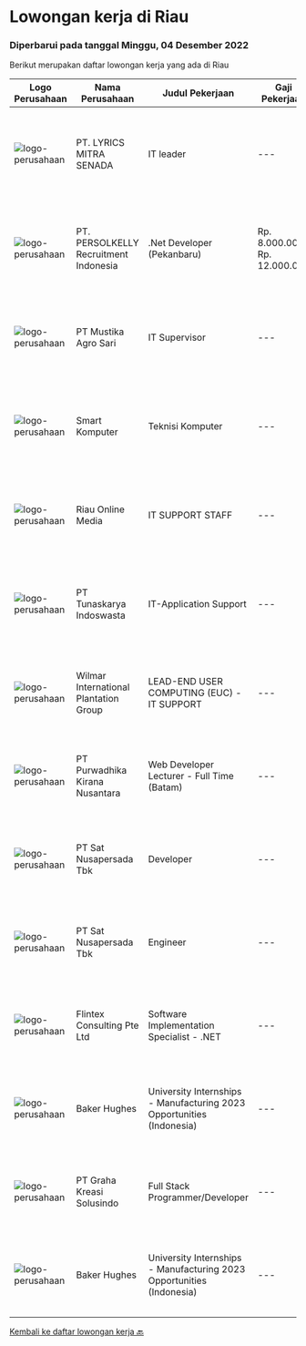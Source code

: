 
  # Lowongan kerja di Riau

  ### Diperbarui pada tanggal Minggu, 04 Desember 2022

  Berikut merupakan daftar lowongan kerja yang ada di Riau

  |Logo Perusahaan | Nama Perusahaan | Judul Pekerjaan | Gaji Pekerjaan | Lokasi | Deskripsi | Tanggal diunggah | Pranala |
  | -------------- | --------------- | --------------- | --------- | --------- | -------------- | ------- | ----------- |
  |![logo-perusahaan](https://image-service-cdn.seek.com.au/d26544989ce860c0a64e4e7b068b9c158bf77ebd/ee4dce1061f3f616224767ad58cb2fc751b8d2dc)|PT. LYRICS MITRA SENADA|IT leader|---|Pekanbaru|Kualifikasi Pekerjaan Usia maksimal 30 tahun Pendidikan minimal SMA/SMK Berpengalaman minimal 1 tahun sebagai IT Mampu melakukan Troubleshoot...|Rabu, 30 November 2022|https://www.jobstreet.co.id/id/job/it-leader-4125760?token=0~8a376155-4bfc-4c70-9b29-6729dfb81656&sectionRank=1&jobId=jobstreet-id-job-4125760|
|![logo-perusahaan](https://image-service-cdn.seek.com.au/a778cc2d537d275f0abc3d64068f14c4c640057e/ee4dce1061f3f616224767ad58cb2fc751b8d2dc)|PT. PERSOLKELLY Recruitment Indonesia|.Net Developer (Pekanbaru)|Rp. 8.000.000-Rp. 12.000.000|Pekanbaru|Requirements:• Bachelor's degree in Computer Science, Systems Information, Engineering, or equivalent practical experience.• Good understanding of...|Jumat, 02 Desember 2022|https://www.jobstreet.co.id/id/job/.net-developer-pekanbaru-4130149?token=0~8a376155-4bfc-4c70-9b29-6729dfb81656&sectionRank=2&jobId=jobstreet-id-job-4130149|
|![logo-perusahaan](https://image-service-cdn.seek.com.au/2460c58d3996d998865376c565eddcfae7bf6103/ee4dce1061f3f616224767ad58cb2fc751b8d2dc)|PT Mustika Agro Sari|IT Supervisor|---|Pekanbaru|Uraian Tugas : Bersedia melakukan perjalanan Dinas Ke luar Kota jika ada permasalahan pernagkat jaringan &amp; pernangkat komunikasi di lokas...|Rabu, 09 November 2022|https://www.jobstreet.co.id/id/job/it-supervisor-4099784?token=0~8a376155-4bfc-4c70-9b29-6729dfb81656&sectionRank=3&jobId=jobstreet-id-job-4099784|
|![logo-perusahaan](https://i.ibb.co/sqvTCh9/112815900-stock-vector-no-image-available-icon-flat-vector.webp)|Smart Komputer|Teknisi Komputer|---|Pekanbaru|Kualifikasi Pekerjaan Usia maksimal 21 tahun Pendidikan minimal SMK TKJ (Teknik Komputer dan Jaringan) Memahami dasar-dasar komputer Fresh graduate...|Selasa, 15 November 2022|https://www.jobstreet.co.id/id/job/teknisi-komputer-4107360?token=0~8a376155-4bfc-4c70-9b29-6729dfb81656&sectionRank=4&jobId=jobstreet-id-job-4107360|
|![logo-perusahaan](https://i.ibb.co/sqvTCh9/112815900-stock-vector-no-image-available-icon-flat-vector.webp)|Riau Online Media|IT SUPPORT STAFF|---|Pekanbaru|Kualifikasi Pekerjaan Usia maksimal 30 tahun Pendidikan min D3 semua jurusan Memiliki semangat kerja yang tinggi Menguasai Front End dan Desain...|Kamis, 10 November 2022|https://www.jobstreet.co.id/id/job/it-support-staff-4102008?token=0~8a376155-4bfc-4c70-9b29-6729dfb81656&sectionRank=5&jobId=jobstreet-id-job-4102008|
|![logo-perusahaan](https://image-service-cdn.seek.com.au/b563e9c33c2cd3a63a3f58a5d729cc89b34b1bcd/ee4dce1061f3f616224767ad58cb2fc751b8d2dc)|PT Tunaskarya Indoswasta|IT-Application Support|---|Batam|- Graduated min. D3 from IT background.- Minimal 3 years experience or above as at manufacturing company.- Familiar with ERP system in manufacturing.-...|Sabtu, 03 Desember 2022|https://www.jobstreet.co.id/id/job/it-application-support-1033818723?token=0~8a376155-4bfc-4c70-9b29-6729dfb81656&sectionRank=6&jobId=jobstreet-id-job-1033818723|
|![logo-perusahaan](https://image-service-cdn.seek.com.au/5683be4817b674e99653d054bb367590069452e8/ee4dce1061f3f616224767ad58cb2fc751b8d2dc)|Wilmar International Plantation Group|LEAD-END USER COMPUTING (EUC) - IT SUPPORT|---|Batam|Provide remote end user support primarily for Wilmar Singapore offices and Australia offices, occasional support of users in other regional offices...|Jumat, 02 Desember 2022|https://www.jobstreet.co.id/id/job/lead-end-user-computing-euc-it-support-1033955357?token=0~8a376155-4bfc-4c70-9b29-6729dfb81656&sectionRank=7&jobId=jobstreet-id-job-1033955357|
|![logo-perusahaan](https://image-service-cdn.seek.com.au/f490edce533aadf87f58ecd69e107594ddf6a509/ee4dce1061f3f616224767ad58cb2fc751b8d2dc)|PT Purwadhika Kirana Nusantara|Web Developer Lecturer - Full Time (Batam)|---|Batam|Job description &amp; requirementsPurwadhika is now looking for Full Stack Web Development Lecturer who wants to join our team and grow with us. If...|Sabtu, 03 Desember 2022|https://www.jobstreet.co.id/id/job/web-developer-lecturer-full-time-batam-1033856801?token=0~8a376155-4bfc-4c70-9b29-6729dfb81656&sectionRank=8&jobId=jobstreet-id-job-1033856801|
|![logo-perusahaan](https://image-service-cdn.seek.com.au/27e4053f114815e3a6ab973990445ad7b07fd389/ee4dce1061f3f616224767ad58cb2fc751b8d2dc)|PT Sat Nusapersada Tbk|Developer|---|Batam|- Proven experience as a Software Developer, Software Engineer or similar role- Familiarity with Agile development methodologies- Experience with...|Sabtu, 03 Desember 2022|https://www.jobstreet.co.id/id/job/developer-1033941652?token=0~8a376155-4bfc-4c70-9b29-6729dfb81656&sectionRank=9&jobId=jobstreet-id-job-1033941652|
|![logo-perusahaan](https://image-service-cdn.seek.com.au/b74c9a52f2de16bea199a3cd5453b87b95e67c83/ee4dce1061f3f616224767ad58cb2fc751b8d2dc)|PT Sat Nusapersada Tbk|Engineer|---|Batam|- Diploma/Bachelor of engineering machinery or electrical physical- Advanced in AutoCad- Advanced in MS Office skills, especially in MS Excel- Able to...|Jumat, 02 Desember 2022|https://www.jobstreet.co.id/id/job/engineer-1033787744?token=0~8a376155-4bfc-4c70-9b29-6729dfb81656&sectionRank=10&jobId=jobstreet-id-job-1033787744|
|![logo-perusahaan](https://i.ibb.co/sqvTCh9/112815900-stock-vector-no-image-available-icon-flat-vector.webp)|Flintex Consulting Pte Ltd|Software Implementation Specialist - .NET|---|Batam|·            Development and / or implementation experience NET, C #, VB NET, Web services.        ·            Code deployment experience with Web...|Sabtu, 03 Desember 2022|https://www.jobstreet.co.id/id/job/software-implementation-specialist-.net-1033955745?token=0~8a376155-4bfc-4c70-9b29-6729dfb81656&sectionRank=11&jobId=jobstreet-id-job-1033955745|
|![logo-perusahaan](https://image-service-cdn.seek.com.au/f265e6d35d90e3a2d84b670c7c68b9a179cb4668/ee4dce1061f3f616224767ad58cb2fc751b8d2dc)|Baker Hughes|University Internships - Manufacturing 2023 Opportunities (Indonesia)|---|Batam|Would you like the opportunity to work in a global energy company?Do you enjoy taking on challenging projects?Join our innovating Internship...|Sabtu, 03 Desember 2022|https://www.jobstreet.co.id/id/job/university-internships-manufacturing-2023-opportunities-indonesia-1033931404?token=0~8a376155-4bfc-4c70-9b29-6729dfb81656&sectionRank=12&jobId=jobstreet-id-job-1033931404|
|![logo-perusahaan](https://i.ibb.co/sqvTCh9/112815900-stock-vector-no-image-available-icon-flat-vector.webp)|PT Graha Kreasi Solusindo|Full Stack Programmer/Developer|---|Batam|- Minimal D3/S1 Teknik Informatika/Sistem Informatika/sejenisnya- Pria/Wanita usia maksimal 35 tahun.- Menguasal pengetahuan dasar komputer dan...|Kamis, 01 Desember 2022|https://www.jobstreet.co.id/id/job/full-stack-programmer-developer-1033955131?token=0~8a376155-4bfc-4c70-9b29-6729dfb81656&sectionRank=13&jobId=jobstreet-id-job-1033955131|
|![logo-perusahaan](https://image-service-cdn.seek.com.au/f265e6d35d90e3a2d84b670c7c68b9a179cb4668/ee4dce1061f3f616224767ad58cb2fc751b8d2dc)|Baker Hughes|University Internships - Manufacturing 2023 Opportunities (Indonesia)|---|Batam|Would you like the opportunity to work in a global energy company?Do you enjoy taking on challenging projects?Join our innovating Internship...|Kamis, 01 Desember 2022|https://www.jobstreet.co.id/id/job/university-internships-manufacturing-2023-opportunities-indonesia-1033941379?token=0~8a376155-4bfc-4c70-9b29-6729dfb81656&sectionRank=14&jobId=jobstreet-id-job-1033941379|


  [Kembali ke daftar lowongan kerja 🔙](../README.md#daftar-lowongan-kerja)
  